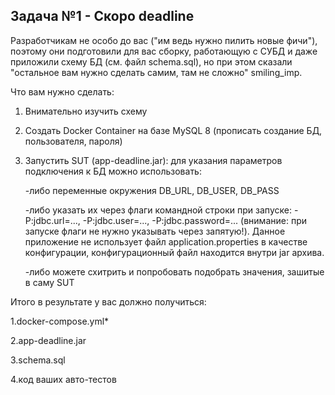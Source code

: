 ## Задача №1 - Скоро deadline

Разработчикам не особо до вас ("им ведь нужно пилить новые фичи"), поэтому они подготовили для вас сборку, работающую с СУБД и даже приложили схему БД (см. файл schema.sql), но при этом сказали "остальное вам нужно сделать самим, там не сложно" smiling_imp.

Что вам нужно сделать:

1. Внимательно изучить схему
   
2. Создать Docker Container на базе MySQL 8 (прописать создание БД, пользователя, пароля)

3. Запустить SUT (app-deadline.jar): для указания параметров подключения к БД можно использовать:
  
   -либо переменные окружения DB_URL, DB_USER, DB_PASS 
  
   -либо указать их через флаги командной строки при запуске: -P:jdbc.url=..., -P:jdbc.user=..., -P:jdbc.password=... (внимание: при запуске флаги не нужно указывать через запятую!). Данное приложение не использует файл application.properties в качестве конфигурации, конфигурационный файл находится внутри jar архива.
  
   -либо можете схитрить и попробовать подобрать значения, зашитые в саму SUT

Итого в результате у вас должно получиться:

1.docker-compose.yml*

2.app-deadline.jar

3.schema.sql

4.код ваших авто-тестов

